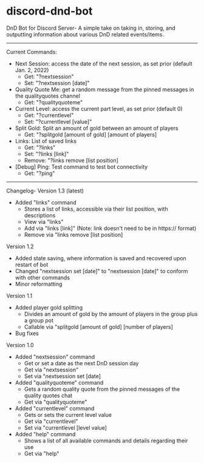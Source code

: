 # discord-dnd-bot
DnD Bot for Discord Server- A simple take on taking in, storing, and outputting information about various DnD related events/items.

---

Current Commands:
- Next Session: access the date of the next session, as set prior (default Jan. 2, 2022)
    - Get: "?nextsession"
    - Set: "?nextsession [date]"
- Quality Quote Me: get a random message from the pinned messages in the qualityquotes channel
    - Get: "?qualityquoteme"
- Current Level: access the current part level, as set prior (default 0)   
    - Get: "?currentlevel"
    - Set: "?currentlevel [value]"
- Split Gold: Split an amount of gold between an amount of players
    - Get: "?splitgold [amount of gold] [amount of players]
- Links: List of saved links
    - Get: "?links"
    - Set: "?links [link]" 
    - Remove: "?links remove [list position]
- [Debug] Ping: Test command to test bot connectivity
    - Get: "?ping"


---

Changelog-
Version 1.3 (latest)
- Added "links" command
    - Stores a list of links, accessible via their list position, with descriptions
    - View via "links"
    - Add via "links [link]" (Note: link doesn't need to be in https:// format)
    - Remove via "links remove [list position]

Version 1.2
- Added state saving, where information is saved and recovered upon restart of bot
- Changed "nextsession set [date]" to "nextsession [date]" to conform with other commands
- Minor reformatting

Version 1.1
- Added player gold splitting
    - Divides an amount of gold by the amount of players in the group plus a group pot
    - Callable via "splitgold [amount of gold] [number of players]
- Bug fixes

Version 1.0
- Added "nextsession" command
    - Get or set a date as the next DnD session day
    - Get via "nextsession"
    - Set via "nextsession set [date]
- Added "qualityquoteme" command
    - Gets a random quality quote from the pinned messages of the quality quotes chat
    - Get via "qualityquoteme"
- Added "currentlevel" command
    - Gets or sets the current level value
    - Get via "currentlevel"
    - Set via "currentlevel [level value]
- Added "help" command
    - Shows a list of all available commands and details regarding their use
    - Get via "help"
